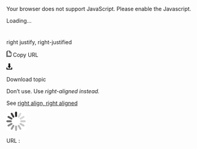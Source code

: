 Your browser does not support JavaScript. Please enable the Javascript.

Loading...

# 

right justify, right-justified

![Copy URL](right-justify-right-justified_files/Copy.png)
Copy URL

![Download](right-justify-right-justified_files/Download.png)

Download topic

Don’t use. Use *right-aligned instead.*

See [right align, right aligned](https://worldready.cloudapp.net/Styleguide/Read?id=2700&topicid=28817)

![In progress](right-justify-right-justified_files/activity-large.gif)

URL :
